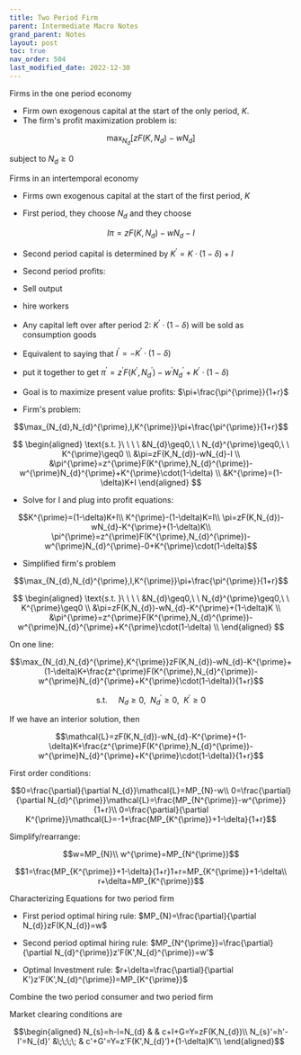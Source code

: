 ```yaml
---
title: Two Period Firm
parent: Intermediate Macro Notes
grand_parent: Notes
layout: post
toc: true
nav_order: 504
last_modified_date: 2022-12-30
---
```



<!--
Consumers in an intertemporal endowment economy

$$\max_{c,c'}u(c)+\beta u(c')$$

subject to:

$$c\geq0,c'\geq0\\
c+\frac{c'}{1+r}\leq y+\frac{y'}{1+r}+\left(-T-\frac{T^{\prime}}{1+r}\right)$$

Characterizing equations:

Intertemporal Euler condition $$MRS_{cc'}=(1+r)$$

Consumers in an intertemporal economy, with labor leisure

\max_{c,c',l,l'}u(c,l)+\beta u(c',l')c\geq0,c'\geq0,h\geq l\geq0,h\geq l'\geq0c+\frac{c'}{1+r}\leq w(h-l)+\frac{w^{\prime}(h^{\prime}-l^{\prime})}{1+r}+\left(-T-\frac{T^{\prime}}{1+r}\right)

Or if we include labor explicitly\max_{c,c',l,l',N_{s},N_{s}^{\prime}}u(c,l)+\beta u(c',l')c\geq0,c'\geq0,l\geq0,l'\geq0,N_{s}\geq0,N_{s}^{\prime}\geq0c+\frac{c'}{1+r}\leq w(h-l)+\frac{w^{\prime}(h^{\prime}-l^{\prime})}{1+r}+\left(-T-\frac{T^{\prime}}{1+r}\right)N_{s}=h-lN_{s}^{\prime}=h-l^{\prime}

Characterizing equations

- Intertemporal Euler conditionMRS_{cc'}=(1+r)

- Intratemporal Euler conditionsMRS_{lc}=wMRS_{l'c'}=w

- Budgetc+\frac{c'}{1+r}=w(h-l)+\frac{w^{\prime}(h^{\prime}-l^{\prime})}{1+r}+\left(-T-\frac{T^{\prime}}{1+r}\right)

Quick Note about utility across time:

2 period version isU(c,c',l,l')=u(c,l)+\beta u(c',l')

Infinite period version is typically written

U(c_{0},c_{1},...,l_{0},l_{1},...)=\sum_{t=0}^{\infty}\beta^{t}u(c_{t},l_{t})

Note that this is “exponential” time preferences, experimentally, it seems people have “hyperbolic” time preferences.

(You don't need to worry about this for this class. We're sticking to 2 time periods.)
-->


Firms in the one period economy

- Firm own exogenous capital at the start of the only period, $K$.
- The firm's profit maximization problem is:

$$\max_{N_{d}}\left[zF(K,N_{d})-wN_{d}\right]$$

subject to $N_{d}\geq0$

Firms in an intertemporal economy

- Firms own exogenous capital at the start of the first period, $K$

- First period, they choose $N_{d}$ and they choose 

$$I\pi=zF(K,N_{d})-wN_{d}-I$$

- Second period capital is determined by $K^{\prime}=K\cdot(1-\delta)+I$

- Second period profits:

- Sell output

- hire workers

- Any capital left over after period 2: $K^{\prime}\cdot(1-\delta)$ will be sold as consumption goods

- Equivalent to saying that $I^{\prime}=-K^{\prime}\cdot(1-\delta)$

- put it together to get $\pi^{\prime}=z^{\prime}F(K^{\prime},N_{d}^{\prime})-w^{\prime}N_{d}^{\prime}+K^{\prime}\cdot(1-\delta)$

- Goal is to maximize present value profits: $\pi+\frac{\pi^{\prime}}{1+r}$

- Firm's problem: 

$$\max_{N_{d},N_{d}^{\prime},I,K^{\prime}}\pi+\frac{\pi^{\prime}}{1+r}$$


$$
\begin{aligned}
\text{s.t. }\ \ \ \ &N_{d}\geq0,\ \ N_{d}^{\prime}\geq0,\ \ K^{\prime}\geq0 \\
&\pi=zF(K,N_{d})-wN_{d}-I \\
&\pi^{\prime}=z^{\prime}F(K^{\prime},N_{d}^{\prime})-w^{\prime}N_{d}^{\prime}+K^{\prime}\cdot(1-\delta) \\
&K^{\prime}=(1-\delta)K+I
\end{aligned}
$$



- Solve for I and plug into profit equations:

$$K^{\prime}=(1-\delta)K+I\\
K^{\prime}-(1-\delta)K=I\\
\pi=zF(K,N_{d})-wN_{d}-K^{\prime}+(1-\delta)K\\
\pi^{\prime}=z^{\prime}F(K^{\prime},N_{d}^{\prime})-w^{\prime}N_{d}^{\prime}-0+K^{\prime}\cdot(1-\delta)$$

- Simplified firm's problem

$$\max_{N_{d},N_{d}^{\prime},I,K^{\prime}}\pi+\frac{\pi^{\prime}}{1+r}$$

$$
\begin{aligned}
\text{s.t. }\ \ \ \ &N_{d}\geq0,\ \ N_{d}^{\prime}\geq0,\ \ K^{\prime}\geq0 \\
&\pi=zF(K,N_{d})-wN_{d}-K^{\prime}+(1-\delta)K \\
&\pi^{\prime}=z^{\prime}F(K^{\prime},N_{d}^{\prime})-w^{\prime}N_{d}^{\prime}+K^{\prime}\cdot(1-\delta) \\
\end{aligned}
$$

On one line: 

$$\max_{N_{d},N_{d}^{\prime},K^{\prime}}zF(K,N_{d})-wN_{d}-K^{\prime}+(1-\delta)K+\frac{z^{\prime}F(K^{\prime},N_{d}^{\prime})-w^{\prime}N_{d}^{\prime}+K^{\prime}\cdot(1-\delta)}{1+r}$$

$$\text{s.t. }\ \ \ \ N_{d}\geq0,\ \ N_{d}^{\prime}\geq0,\ \ K^{\prime}\geq0$$

If we have an interior solution, then 

$$\mathcal{L}=zF(K,N_{d})-wN_{d}-K^{\prime}+(1-\delta)K+\frac{z^{\prime}F(K^{\prime},N_{d}^{\prime})-w^{\prime}N_{d}^{\prime}+K^{\prime}\cdot(1-\delta)}{1+r}$$

First order conditions:

$$0=\frac{\partial}{\partial N_{d}}\mathcal{L}=MP_{N}-w\\
0=\frac{\partial}{\partial N_{d}^{\prime}}\mathcal{L}=\frac{MP_{N^{\prime}}-w^{\prime}}{1+r}\\
0=\frac{\partial}{\partial K^{\prime}}\mathcal{L}=-1+\frac{MP_{K^{\prime}}+1-\delta}{1+r}$$

Simplify/rearrange:

$$w=MP_{N}\\
w^{\prime}=MP_{N^{\prime}}$$

$$1=\frac{MP_{K^{\prime}}+1-\delta}{1+r}1+r=MP_{K^{\prime}}+1-\delta\\
r+\delta=MP_{K^{\prime}}$$

Characterizing Equations for two period firm

- First period optimal hiring rule: $MP_{N}=\frac{\partial}{\partial N_{d}}zF(K,N_{d})=w$

- Second period optimal hiring rule: $MP_{N^{\prime}}=\frac{\partial}{\partial N_{d}^{\prime}}z'F(K',N_{d}^{\prime})=w'$

- Optimal Investment rule: $r+\delta=\frac{\partial}{\partial K'}z'F(K',N_{d}^{\prime})=MP_{K^{\prime}}$

Combine the two period consumer and two period firm

Market clearing conditions are 

$$\begin{aligned}
N_{s}=h-l=N_{d} &  & c+I+G=Y=zF(K,N_{d})\\
N_{s}'=h'-l'=N_{d}' &\;\;\;\;  & c'+G'=Y=z'F(K',N_{d}')+(1-\delta)K'\\
\end{aligned}$$


